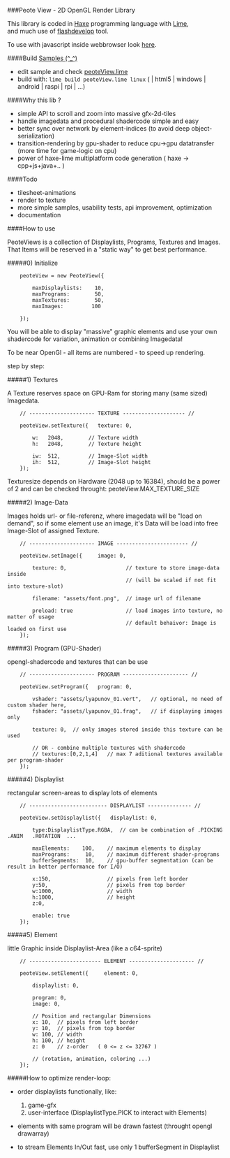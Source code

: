 ###Peote View - 2D OpenGL Render Library

This library is coded in [Haxe](http://haxe.org) programming language with [Lime](https://github.com/openfl/lime),  
and much use of [flashdevelop](http://www.flashdevelop.org/) tool.

To use with javascript inside webbrowser look [here](https://github.com/maitag/peoteView.js). 

####Build [Samples (^_^)](http://maitag.github.io/peote-view/)

- edit sample and check [peoteView.lime](https://github.com/maitag/peote-view/blob/master/peoteView.lime#L10)  
- build with: `lime build peoteView.lime linux` ( | html5 | windows | android | raspi | rpi | ...)


####Why this lib ?

- simple API to scroll and zoom into massive gfx-2d-tiles
- handle imagedata and procedural shadercode simple and easy
- better sync over network by element-indices (to avoid deep object-serialization)
- transition-rendering by gpu-shader to reduce cpu->gpu datatransfer (more time for game-logic on cpu)
- power of haxe-lime multiplatform code generation ( haxe -> cpp+js+java+.. )


####Todo

- tilesheet-animations
- render to texture
- more simple samples, usability tests, api improvement, optimization
- documentation


####How to use

PeoteViews is a collection of Displaylists, Programs, Textures and Images.
That Items will be reserved in a "static way" to get best performance.

#####0) Initialize
```
	peoteView = new PeoteView({
		
		maxDisplaylists:    10,
		maxPrograms:        50,
		maxTextures:        50,
		maxImages:         100
		
	});
```



You will be able to display "massive" graphic elements and use your own shadercode
for variation, animation or combining Imagedata!

To be near OpenGl - all items are numbered - to speed up rendering.


step by step:

	

#####1) Textures

A Texture reserves space on GPU-Ram for storing many (same sized) Imagedata.

```
	// --------------------- TEXTURE -------------------- //
	
	peoteView.setTexture({   texture: 0,
	
		w:   2048,        // Texture width
		h:   2048,        // Texture height
		
		iw:  512,         // Image-Slot width
		ih:  512,         // Image-Slot height
	}); 
```	
	
Texturesize depends on Hardware (2048 up to 16384), should be a power of 2 and can
be checked throught: peoteView.MAX_TEXTURE_SIZE



#####2) Image-Data

Images holds url- or file-referenz, where imagedata will be "load on demand", so
if some element use an image, it's Data will be load into free Image-Slot of assigned Texture.
```
	// --------------------- IMAGE ----------------------- //
	
	peoteView.setImage({     image: 0,
	
		texture: 0,                   // texture to store image-data inside
		                              // (will be scaled if not fit into texture-slot)
									  
		filename: "assets/font.png",  // image url of filename 
									  
		preload: true                 // load images into texture, no matter of usage 
									  // default behaivor: Image is loaded on first use
	});
```

		

#####3) Program (GPU-Shader)

opengl-shadercode and textures that can be use

```
	// --------------------- PROGRAM --------------------- //
	
	peoteView.setProgram({   program: 0,
	
		vshader: "assets/lyapunov_01.vert",   // optional, no need of custom shader here,
		fshader: "assets/lyapunov_01.frag",   // if displaying images only
		
		texture: 0,  // only images stored inside this texture can be used

		// OR - combine multiple textures with shadercode
		// textures:[0,2,1,4]   // max 7 aditional textures available per program-shader
	});
```		
		

		

#####4) Displaylist

rectangular screen-areas to display lots of elements

```
	// ------------------------- DISPLAYLIST -------------- //

	peoteView.setDisplaylist({   displaylist: 0,
		
		type:DisplaylistType.RGBA,  // can be combination of .PICKING  .ANIM   .ROTATION  ...
		
		maxElements:    100,	// maximum elements to display
		maxPrograms:     10,	// maximum different shader-programs
		bufferSegments:  10,	// gpu-buffer segmentation (can be result in better performance for I/O)
		
		x:150,	                // pixels from left border
		y:50,	                // pixels from top border
		w:1000,	                // width
		h:1000,	                // height
		z:0,
		
		enable: true
	});
```



#####5) Element

little Graphic inside Displaylist-Area (like a c64-sprite)

```
	// ----------------------- ELEMENT --------------------- //
	
	peoteView.setElement({     element: 0,

		displaylist: 0,
		
		program: 0,
		image: 0,
		
		// Position and rectangular Dimensions
		x: 10,	// pixels from left border
		y: 10,	// pixels from top border
		w: 100,	// width
		h: 100,	// height
		z: 0    // z-order   ( 0 <= z <= 32767 )
		
		// (rotation, animation, coloring ...)
	});
```

	

#####How to optimize render-loop:

- order displaylists functionally, like:
	1) game-gfx 
	2) user-interface (DisplaylistType.PICK to interact with Elements)
	
- elements with same program will be drawn fastest (throught opengl drawarray)
- to stream Elements In/Out fast,  use only 1 bufferSegment in Displaylist




